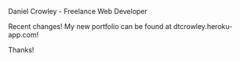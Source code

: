 Daniel Crowley - Freelance Web Developer

Recent changes! My new portfolio can be found at dtcrowley.heroku-app.com!

Thanks!